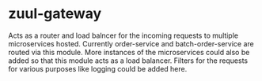 # zuul-gateway

Acts as a router and load balncer for the incoming requests to multiple microservices hosted. Currently order-service and batch-order-service are routed via this module. More instances of the microservices could also be added so that this module acts as a load balancer. Filters for the requests for various purposes like logging could be added here.
